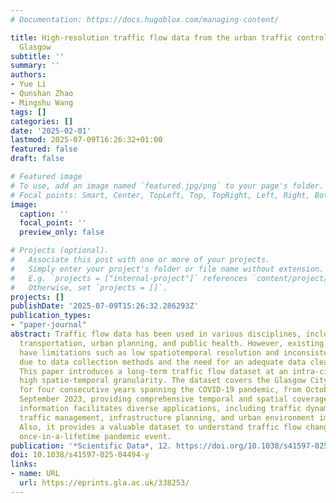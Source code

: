 ```yaml
---
# Documentation: https://docs.hugoblox.com/managing-content/

title: High-resolution traffic flow data from the urban traffic control system in
  Glasgow
subtitle: ''
summary: ''
authors:
- Yue Li
- Qunshan Zhao
- Mingshu Wang
tags: []
categories: []
date: '2025-02-01'
lastmod: 2025-07-09T16:26:32+01:00
featured: false
draft: false

# Featured image
# To use, add an image named `featured.jpg/png` to your page's folder.
# Focal points: Smart, Center, TopLeft, Top, TopRight, Left, Right, BottomLeft, Bottom, BottomRight.
image:
  caption: ''
  focal_point: ''
  preview_only: false

# Projects (optional).
#   Associate this post with one or more of your projects.
#   Simply enter your project's folder or file name without extension.
#   E.g. `projects = ["internal-project"]` references `content/project/deep-learning/index.md`.
#   Otherwise, set `projects = []`.
projects: []
publishDate: '2025-07-09T15:26:32.286293Z'
publication_types:
- "paper-journal"
abstract: Traffic flow data has been used in various disciplines, including geography,
  transportation, urban planning, and public health. However, existing datasets often
  have limitations such as low spatiotemporal resolution and inconsistent quality
  due to data collection methods and the need for an adequate data cleaning process.
  This paper introduces a long-term traffic flow dataset at an intra-city scale with
  high spatio-temporal granularity. The dataset covers the Glasgow City Council area
  for four consecutive years spanning the COVID-19 pandemic, from October 2019 to
  September 2023, providing comprehensive temporal and spatial coverage. Such detailed
  information facilitates diverse applications, including traffic dynamic analysis,
  traffic management, infrastructure planning, and urban environment improvement.
  Also, it provides a valuable dataset to understand traffic flow change during a
  once-in-a-lifetime pandemic event.
publication: '*Scientific Data*, 12. https://doi.org/10.1038/s41597-025-04494-y'
doi: 10.1038/s41597-025-04494-y
links:
- name: URL
  url: https://eprints.gla.ac.uk/338253/
---
```

